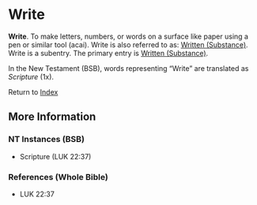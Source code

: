 # Write
**Write**. 
To make letters, numbers, or words on a surface like paper using a pen or similar tool (acai). 
Write is also referred to as: 
[Written (Substance)](Scripture.md). 
Write is a subentry. The primary entry is 
[Written (Substance)](Scripture.md). 




In the New Testament (BSB), words representing “Write” are translated as 
*Scripture* (1x). 


Return to [Index](00-Index.md)

## More Information

### NT Instances (BSB)

* Scripture (LUK 22:37)



### References (Whole Bible)

* LUK 22:37



